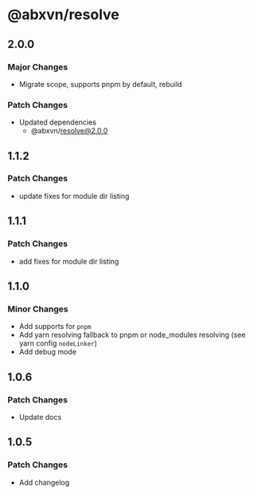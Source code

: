 # @abxvn/resolve

## 2.0.0

### Major Changes

- Migrate scope, supports pnpm by default, rebuild

### Patch Changes

- Updated dependencies
  - @abxvn/resolve@2.0.0

## 1.1.2

### Patch Changes

- update fixes for module dir listing

## 1.1.1

### Patch Changes

- add fixes for module dir listing

## 1.1.0

### Minor Changes

- Add supports for `pnpm`
- Add yarn resolving fallback to pnpm or node_modules resolving (see yarn config `nodeLinker`)
- Add debug mode

## 1.0.6

### Patch Changes

- Update docs

## 1.0.5

### Patch Changes

- Add changelog

